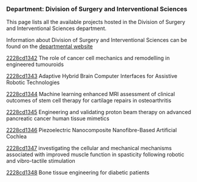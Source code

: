 ### Department: Division of Surgery and Interventional Sciences

This page lists all the available projects hosted in the Division of Surgery and Interventional Sciences department.

Information about Division of Surgery and Interventional Sciences can be found on the [departmental website](https://www.ucl.ac.uk/surgery)

[2228cd1342](../projects/2228cd1342.md) The role of cancer cell mechanics and remodelling in engineered tumouroids

[2228cd1343](../projects/2228cd1343.md) Adaptive Hybrid Brain Computer Interfaces for Assistive Robotic Technologies

[2228cd1344](../projects/2228cd1344.md) Machine learning enhanced MRI assessment of clinical outcomes of stem cell therapy for cartilage repairs in osteoarthritis

[2228cd1345](../projects/2228cd1345.md) Engineering and validating proton beam therapy on advanced pancreatic cancer human tissue mimetics

[2228cd1346](../projects/2228cd1346.md) Piezoelectric Nanocomposite Nanofibre-Based Artificial Cochlea

[2228cd1347](../projects/2228cd1347.md) investigating the cellular and mechanical mechanisms associated with improved muscle function in spasticity following robotic and vibro-tactile stimulation

[2228cd1348](../projects/2228cd1348.md) Bone tissue engineering for diabetic patients

